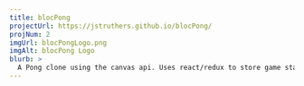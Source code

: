 ```yaml
---
title: blocPong
projectUrl: https://jstruthers.github.io/blocPong/
projNum: 2
imgUrl: blocPongLogo.png
imgAlt: blocPong Logo
blurb: >
  A Pong clone using the canvas api. Uses react/redux to store game state Separating Axis Theorem (SAT) to detect collisions.
---
```


